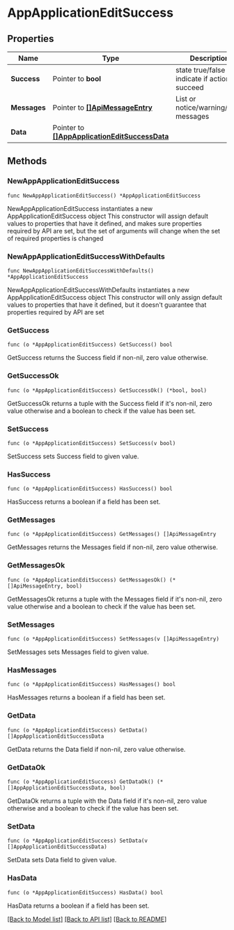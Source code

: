 # AppApplicationEditSuccess

## Properties

Name | Type | Description | Notes
------------ | ------------- | ------------- | -------------
**Success** | Pointer to **bool** | state true/false indicate if action succeed | [optional] 
**Messages** | Pointer to [**[]ApiMessageEntry**](ApiMessageEntry.md) | List or notice/warning/error messages | [optional] 
**Data** | Pointer to [**[]AppApplicationEditSuccessData**](AppApplicationEditSuccessData.md) |  | [optional] 

## Methods

### NewAppApplicationEditSuccess

`func NewAppApplicationEditSuccess() *AppApplicationEditSuccess`

NewAppApplicationEditSuccess instantiates a new AppApplicationEditSuccess object
This constructor will assign default values to properties that have it defined,
and makes sure properties required by API are set, but the set of arguments
will change when the set of required properties is changed

### NewAppApplicationEditSuccessWithDefaults

`func NewAppApplicationEditSuccessWithDefaults() *AppApplicationEditSuccess`

NewAppApplicationEditSuccessWithDefaults instantiates a new AppApplicationEditSuccess object
This constructor will only assign default values to properties that have it defined,
but it doesn't guarantee that properties required by API are set

### GetSuccess

`func (o *AppApplicationEditSuccess) GetSuccess() bool`

GetSuccess returns the Success field if non-nil, zero value otherwise.

### GetSuccessOk

`func (o *AppApplicationEditSuccess) GetSuccessOk() (*bool, bool)`

GetSuccessOk returns a tuple with the Success field if it's non-nil, zero value otherwise
and a boolean to check if the value has been set.

### SetSuccess

`func (o *AppApplicationEditSuccess) SetSuccess(v bool)`

SetSuccess sets Success field to given value.

### HasSuccess

`func (o *AppApplicationEditSuccess) HasSuccess() bool`

HasSuccess returns a boolean if a field has been set.

### GetMessages

`func (o *AppApplicationEditSuccess) GetMessages() []ApiMessageEntry`

GetMessages returns the Messages field if non-nil, zero value otherwise.

### GetMessagesOk

`func (o *AppApplicationEditSuccess) GetMessagesOk() (*[]ApiMessageEntry, bool)`

GetMessagesOk returns a tuple with the Messages field if it's non-nil, zero value otherwise
and a boolean to check if the value has been set.

### SetMessages

`func (o *AppApplicationEditSuccess) SetMessages(v []ApiMessageEntry)`

SetMessages sets Messages field to given value.

### HasMessages

`func (o *AppApplicationEditSuccess) HasMessages() bool`

HasMessages returns a boolean if a field has been set.

### GetData

`func (o *AppApplicationEditSuccess) GetData() []AppApplicationEditSuccessData`

GetData returns the Data field if non-nil, zero value otherwise.

### GetDataOk

`func (o *AppApplicationEditSuccess) GetDataOk() (*[]AppApplicationEditSuccessData, bool)`

GetDataOk returns a tuple with the Data field if it's non-nil, zero value otherwise
and a boolean to check if the value has been set.

### SetData

`func (o *AppApplicationEditSuccess) SetData(v []AppApplicationEditSuccessData)`

SetData sets Data field to given value.

### HasData

`func (o *AppApplicationEditSuccess) HasData() bool`

HasData returns a boolean if a field has been set.


[[Back to Model list]](../README.md#documentation-for-models) [[Back to API list]](../README.md#documentation-for-api-endpoints) [[Back to README]](../README.md)


